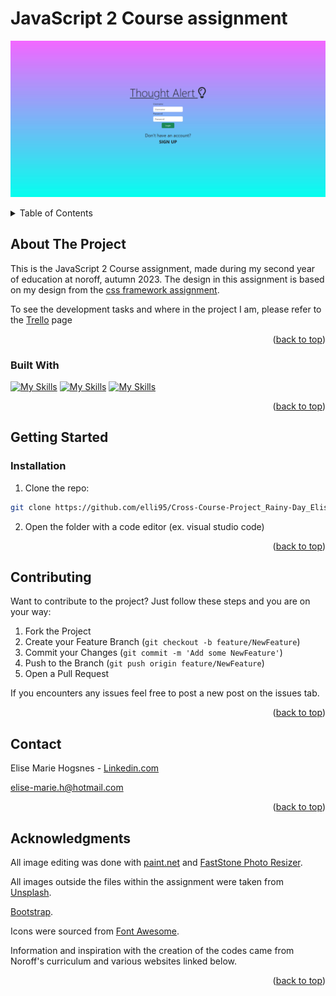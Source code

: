 <a name="readme-top"></a>

# JavaScript 2 Course assignment

[![JavaScript 2 Course assignment - Screen Shot][project-screenshot]]()

<!-- TABLE OF CONTENTS -->
<details>
  <summary>Table of Contents</summary>
  <ol>
    <li>
      <a href="#about-the-project">About The Project</a>
    <ul>
        <li><a href="#built-with">Built With</a></li>
      </ul> 
    </li>
    <li>
      <a href="#getting-started">Getting Started</a>
      <ul>
        <li><a href="#Installation">Installation</a></li>
      </ul>
    </li>
    <li><a href="#Contributing">Contributing</a></li>
    <li><a href="#contact">Contact</a></li>
    <li><a href="#acknowledgments">Acknowledgments</a></li>
  </ol>
</details>

<!-- ABOUT THE PROJECT -->

## About The Project

This is the JavaScript 2 Course assignment, made during my second year of education at noroff, autumn 2023.
The design in this assignment is based on my design from the [css framework assignment](https://github.com/elli95/css-frameworks-ca).

<!-- This website shows three pages (Authentication page, Feed Page and Profile page) created using Bootstrap and SASS. -->

To see the development tasks and where in the project I am, please refer to the [Trello](https://trello.com/b/3j7NRiaJ/javascript-2-course-assignment) page

<!-- View the live version [here]() -->

<p align="right">(<a href="#readme-top">back to top</a>)</p>

### Built With

[![My Skills](https://skillicons.dev/icons?i=html)](https://developer.mozilla.org/en-US/docs/Web/HTML)
[![My Skills](https://skillicons.dev/icons?i=bootstrap)](https://getbootstrap.com/)
[![My Skills](https://skillicons.dev/icons?i=scss)](https://sass-lang.com/)

<p align="right">(<a href="#readme-top">back to top</a>)</p>

<!-- GETTING STARTED -->

## Getting Started

### Installation

1. Clone the repo:

```bash
git clone https://github.com/elli95/Cross-Course-Project_Rainy-Day_Elise-Marie-Hogsnes
```

2. Open the folder with a code editor (ex. visual studio code)

<p align="right">(<a href="#readme-top">back to top</a>)</p>

<!-- Contributing -->

## Contributing

Want to contribute to the project?
Just follow these steps and you are on your way:

1. Fork the Project
2. Create your Feature Branch (`git checkout -b feature/NewFeature`)
3. Commit your Changes (`git commit -m 'Add some NewFeature'`)
4. Push to the Branch (`git push origin feature/NewFeature`)
5. Open a Pull Request

If you encounters any issues feel free to post a new post on the issues tab.

<p align="right">(<a href="#readme-top">back to top</a>)</p>

<!-- CONTACT -->

## Contact

Elise Marie Hogsnes - [Linkedin.com](https://www.linkedin.com/in/elise-marie-hogsnes-77b13b1aa/)

[elise-marie.h@hotmail.com](mailto:elise-marie.h@hotmail.com)

<p align="right">(<a href="#readme-top">back to top</a>)</p>

<!-- ACKNOWLEDGMENTS -->

## Acknowledgments

All image editing was done with [paint.net](https://www.getpaint.net/) and [FastStone Photo Resizer](https://www.faststone.org/FSResizerDetail.htm).

All images outside the files within the assignment were taken from [Unsplash](https://unsplash.com/).

[Bootstrap](https://getbootstrap.com/).

Icons were sourced from [Font Awesome](https://fontawesome.com).

Information and inspiration with the creation of the codes came from Noroff's curriculum and various websites linked below.

<p align="right">(<a href="#readme-top">back to top</a>)</p>

[project-screenshot]: images/css-frameworks-ca.webp
